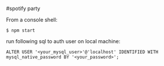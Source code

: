 #spotify party

From a console shell:

    $ npm start

run following sql to auth user on local machine:

    ALTER USER '<your_mysql_user>'@'localhost' IDENTIFIED WITH mysql_native_password BY '<your_password>';
